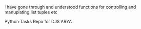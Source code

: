 i have gone through and understood functions for controlling and manuplating list tuples etc

Python Tasks Repo for DJS ARYA
